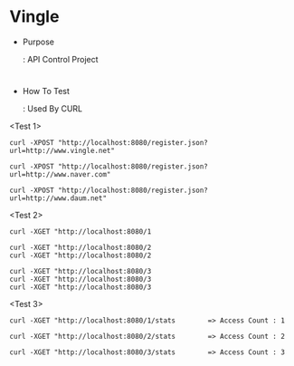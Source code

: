 # Vingle

- Purpose
  
  : API Control Project

#
- How To Test

   : Used By CURL
   

<Test 1>

    curl -XPOST "http://localhost:8080/register.json?url=http://www.vingle.net"

    curl -XPOST "http://localhost:8080/register.json?url=http://www.naver.com"
    
    curl -XPOST "http://localhost:8080/register.json?url=http://www.daum.net"
    
    
    
<Test 2>

    curl -XGET "http://localhost:8080/1
    
    curl -XGET "http://localhost:8080/2
    curl -XGET "http://localhost:8080/2
    
    curl -XGET "http://localhost:8080/3
    curl -XGET "http://localhost:8080/3
    curl -XGET "http://localhost:8080/3
    
    
<Test 3>

    curl -XGET "http://localhost:8080/1/stats        => Access Count : 1
    
    curl -XGET "http://localhost:8080/2/stats        => Access Count : 2
    
    curl -XGET "http://localhost:8080/3/stats        => Access Count : 3